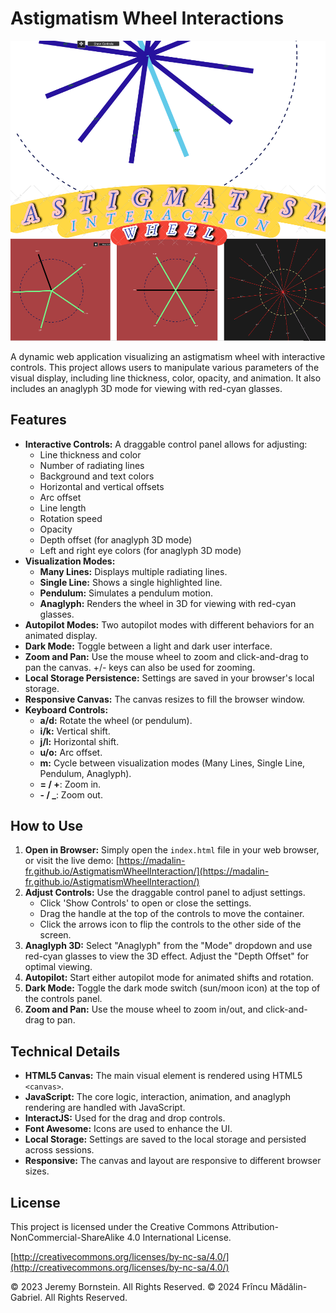 # Astigmatism Wheel Interactions

[![Preview](assets/preview-image-3.png)](https://madalin-fr.github.io/AstigmatismWheelInteraction/)

A dynamic web application visualizing an astigmatism wheel with interactive controls. This project allows users to manipulate various parameters of the visual display, including line thickness, color, opacity, and animation. It also includes an anaglyph 3D mode for viewing with red-cyan glasses.

## Features

*   **Interactive Controls:** A draggable control panel allows for adjusting:
    *   Line thickness and color
    *   Number of radiating lines
    *   Background and text colors
    *   Horizontal and vertical offsets
    *   Arc offset
    *   Line length
    *   Rotation speed
    *   Opacity
    *   Depth offset (for anaglyph 3D mode)
    *   Left and right eye colors (for anaglyph 3D mode)
*   **Visualization Modes:**
    *   **Many Lines:** Displays multiple radiating lines.
    *   **Single Line:**  Shows a single highlighted line.
    *   **Pendulum:**  Simulates a pendulum motion.
    *   **Anaglyph:**  Renders the wheel in 3D for viewing with red-cyan glasses.
*   **Autopilot Modes:** Two autopilot modes with different behaviors for an animated display.
*   **Dark Mode:** Toggle between a light and dark user interface.
*   **Zoom and Pan:**  Use the mouse wheel to zoom and click-and-drag to pan the canvas.  +/- keys can also be used for zooming.
*   **Local Storage Persistence:** Settings are saved in your browser's local storage.
*   **Responsive Canvas:** The canvas resizes to fill the browser window.
*   **Keyboard Controls:**
    *   **a/d:** Rotate the wheel (or pendulum).
    *   **i/k:** Vertical shift.
    *   **j/l:** Horizontal shift.
    *   **u/o:** Arc offset.
    *   **m:** Cycle between visualization modes (Many Lines, Single Line, Pendulum, Anaglyph).
    * **= / +**: Zoom in.
    * **- / _**: Zoom out.

## How to Use

1.  **Open in Browser:** Simply open the `index.html` file in your web browser, or visit the live demo: [https://madalin-fr.github.io/AstigmatismWheelInteraction/](https://madalin-fr.github.io/AstigmatismWheelInteraction/)
2.  **Adjust Controls:** Use the draggable control panel to adjust settings.
    *   Click 'Show Controls' to open or close the settings.
    *   Drag the handle at the top of the controls to move the container.
    *   Click the arrows icon to flip the controls to the other side of the screen.
3.  **Anaglyph 3D:** Select "Anaglyph" from the "Mode" dropdown and use red-cyan glasses to view the 3D effect.  Adjust the "Depth Offset" for optimal viewing.
4.  **Autopilot:** Start either autopilot mode for animated shifts and rotation.
5.  **Dark Mode:** Toggle the dark mode switch (sun/moon icon) at the top of the controls panel.
6.  **Zoom and Pan:** Use the mouse wheel to zoom in/out, and click-and-drag to pan.

## Technical Details

*   **HTML5 Canvas:** The main visual element is rendered using HTML5 `<canvas>`.
*   **JavaScript:** The core logic, interaction, animation, and anaglyph rendering are handled with JavaScript.
*   **InteractJS:** Used for the drag and drop controls.
*   **Font Awesome:** Icons are used to enhance the UI.
*   **Local Storage:** Settings are saved to the local storage and persisted across sessions.
*   **Responsive:** The canvas and layout are responsive to different browser sizes.

## License

This project is licensed under the Creative Commons Attribution-NonCommercial-ShareAlike 4.0 International License.

[http://creativecommons.org/licenses/by-nc-sa/4.0/](http://creativecommons.org/licenses/by-nc-sa/4.0/)

© 2023 Jeremy Bornstein. All Rights Reserved.
© 2024 Frîncu Mădălin-Gabriel. All Rights Reserved.
